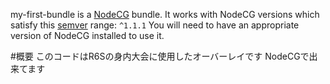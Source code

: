 my-first-bundle is a [NodeCG](http://github.com/nodecg/nodecg) bundle. 
It works with NodeCG versions which satisfy this [semver](https://docs.npmjs.com/getting-started/semantic-versioning) range: `^1.1.1`
You will need to have an appropriate version of NodeCG installed to use it.

#概要
このコードはR6Sの身内大会に使用したオーバーレイです
NodeCGで出来てます